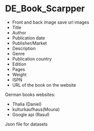 # DE_Book_Scarpper
* Front and back image save url images
* Title
* Author
* Publication date
* Publisher/Market
* Description
* Genre
* Publication country
* Edition
* Pages
* Weight
* ISPN
* URL of the book on the website


German books websites:
* Thalia (Daniel)
* kulturkaufhaus(Mouna)
* Google api (Rasul)

Json file for datasets 
